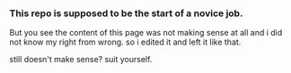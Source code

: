 ### This repo is supposed to be the start of a novice job.
But you see the content of this page was not making sense at all and i did not know my right from wrong.
so i edited it and left it like that.

still doesn't make sense? suit yourself.
